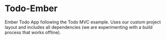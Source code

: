 Todo-Ember
==========

Ember Todo App following the Todo MVC example. 
Uses our custom project layout and includes all dependencies (we are experimenting with a build process that works offline).
